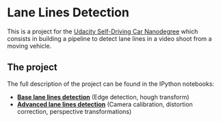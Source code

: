 # Lane Lines Detection
This is a project for the [Udacity Self-Driving Car Nanodegree](https://www.udacity.com/course/self-driving-car-engineer-nanodegree--nd013) which consists in building a pipeline to detect lane lines in a video shoot from a moving vehicle.

## The project
The full description of the project can be found in the IPython notebooks:
- **[Base lane lines detection](https://github.com/pietroventurini/lane-lines-detection/blob/master/Base_lane_lines_detection.ipynb)** (Edge detection, hough transform)
- **[Advanced lane lines detection](https://github.com/pietroventurini/lane-lines-detection/blob/master/Advanced_lane_lines_detection.ipynb)** (Camera calibration, distortion correction, perspective transformations)
